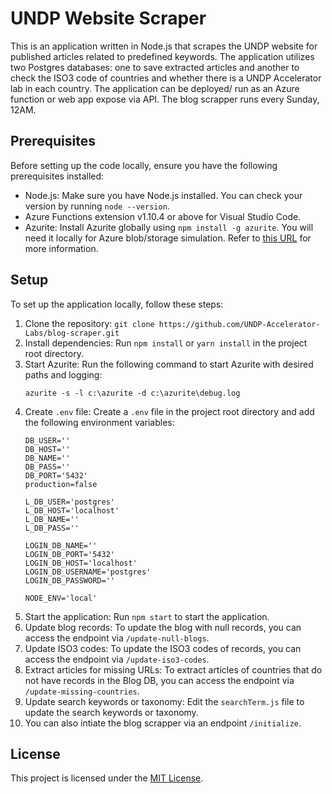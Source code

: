 # UNDP Website Scraper

This is an application written in Node.js that scrapes the UNDP website for published articles related to predefined keywords. The application utilizes two Postgres databases: one to save extracted articles and another to check the ISO3 code of countries and whether there is a UNDP Accelerator lab in each country. The application can be deployed/ run as an Azure function or web app expose via API. The blog scrapper runs every Sunday, 12AM.

## Prerequisites

Before setting up the code locally, ensure you have the following prerequisites installed:

- Node.js: Make sure you have Node.js installed. You can check your version by running `node --version`.
- Azure Functions extension v1.10.4 or above for Visual Studio Code.
- Azurite: Install Azurite globally using `npm install -g azurite`. You will need it locally for Azure blob/storage simulation. Refer to [this URL](https://www.npmjs.com/package/azurite) for more information.

## Setup

To set up the application locally, follow these steps:

1. Clone the repository: `git clone https://github.com/UNDP-Accelerator-Labs/blog-scraper.git`
2. Install dependencies: Run `npm install` or `yarn install` in the project root directory.
3. Start Azurite: Run the following command to start Azurite with desired paths and logging:
    ```shell
    azurite -s -l c:\azurite -d c:\azurite\debug.log
    ```
4. Create `.env` file: Create a `.env` file in the project root directory and add the following environment variables:
    ```dotenv
    DB_USER=''
    DB_HOST=''
    DB_NAME=''
    DB_PASS=''
    DB_PORT='5432'
    production=false

    L_DB_USER='postgres'
    L_DB_HOST='localhost'
    L_DB_NAME=''
    L_DB_PASS=''

    LOGIN_DB_NAME=''
    LOGIN_DB_PORT='5432'
    LOGIN_DB_HOST='localhost'
    LOGIN_DB_USERNAME='postgres'
    LOGIN_DB_PASSWORD=''

    NODE_ENV='local'
    ```
5. Start the application: Run `npm start` to start the application.
6. Update blog records: To update the blog with null records, you can access the endpoint via `/update-null-blogs`.
7. Update ISO3 codes: To update the ISO3 codes of records, you can access the endpoint via `/update-iso3-codes`.
8. Extract articles for missing URLs: To extract articles of countries that do not have records in the Blog DB, you can access the endpoint via `/update-missing-countries`.
9. Update search keywords or taxonomy: Edit the `searchTerm.js` file to update the search keywords or taxonomy.
10. You can also intiate the blog scrapper via an endpoint `/initialize`.

## License

This project is licensed under the [MIT License](LICENSE).
